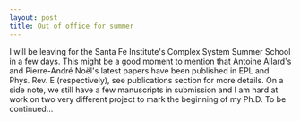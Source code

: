 ```yaml
---
layout: post
title: Out of office for summer
---
```


I will be leaving for the Santa Fe Institute's Complex System Summer School in a few days. This might be a good moment to mention that Antoine Allard's and Pierre-André Noël's latest papers have been published in EPL and Phys. Rev. E (respectively), see publications section for more details. On a side note, we still have a few manuscripts in submission and I am hard at work on two very different project to mark the beginning of my Ph.D. To be continued...

